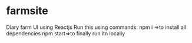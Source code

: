# farmsite
Diary farm UI  using Reactjs
Run this using commands:
npm i =>to install all dependencies
npm start=>to finally run itn locally
